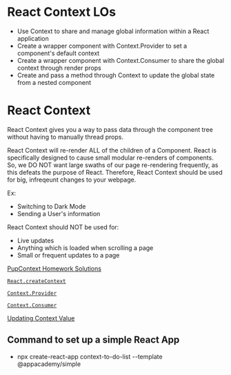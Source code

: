 # React Context LOs

* Use Context to share and manage global information within a React application
* Create a wrapper component with Context.Provider to set a component's default context
* Create a wrapper component with Context.Consumer to share the global context through render props
* Create and pass a method through Context to update the global state from a nested component



# React Context

React Context gives you a way to pass data through the component tree without having to manually thread props. 

React Context will re-render ALL of the children of a Component.
React is specifically designed to cause small modular re-renders of components.
So, we DO NOT want large swaths of our page re-rendering frequently, as this defeats the purpose of React.
Therefore, React Context should be used for big, infreqeunt changes to your webpage.

Ex:
* Switching to Dark Mode
* Sending a User's information

React Context should NOT be used for:
* Live updates
* Anything which is loaded when scrolling a page
* Small or frequent updates to a page

[PupContext Homework Solutions]

[`React.createContext`]

[`Context.Provider`]

[`Context.Consumer`]

[Updating Context Value]



## Command to set up a simple React App

* npx create-react-app context-to-do-list --template @appacademy/simple

[PupContext Homework Solutions]: ./react-redux-context-solution

[`React.createContext`]: ./creatingContext.md

[`Context.Provider`]: ./contextProvider.md

[`Context.Consumer`]: ./contextConsumer.md

[Updating Context Value]: ./updatingContext.md

